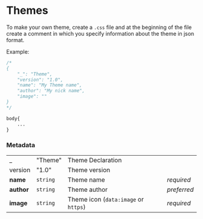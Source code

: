 # Themes

To make your own theme, create a `.css` file and at the beginning of the file create a comment in which you specify information about the theme in json format.

Example:
```css
/*
{
    "_": "Theme",
    "version": "1.0",
    "name": "My Theme name",
    "author": "My nick name",
    "image": ""
}
*/

body{
    ...
}
```

### Metadata

|            |             |                                      |             |
|------------|-------------|--------------------------------------|-------------|
| _          | "Theme"     | Theme Declaration                    |             |
| version    | "1.0"       | Theme version                        |             |
| **name**   | `string`    | Theme name                           | _required_  |
| **author** | `string`    | Theme author                         | _preferred_ |
| **image**  | `string`    | Theme icon (`data:image` or `https`) | _required_  |

